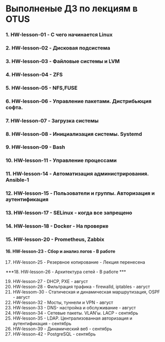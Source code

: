 # Выполненые ДЗ по лекциям в OTUS
### 1.  HW-lesson-01 - С чего начинается Linux
### 2.  HW-lesson-02 - Дисковая подсистема
### 3.  HW-lesson-03  - Файловые системы и LVM
### 4.  HW-lesson-04  - ZFS
### 5.  HW-lesson-05  - NFS,FUSE
### 6.  HW-lesson-06  - Управление пакетами. Дистрибьюция софта.
### 7.  HW-lesson-07  - Загрузка системы
### 8.  HW-lesson-08  - Инициализация системы. Systemd
### 9.  HW-lesson-09  - Bash 
### 10. HW-lesson-11  - Управление процессами 
### 11. HW-lesson-14  - Автоматизация администрирования. Ansible-1 
### 12. HW-lesson-15  - Пользователи и группы. Авторизация и аутентификация
### 13. HW-lesson-17  - SELinux - когда все запрещено 
### 14. HW-lesson-18  - Docker - На проверке
### 15. HW-lesson-20  - Prometheus, Zabbix
#### 16. HW-lesson-23      - Сбор и анализ логов                            - В работе

17. HW-lesson-25      - Резервное копирование                          - Лекция перенесена
 
***18. HW-lesson-26      - Архитектура сетей                              - В работе ***

19. HW-lesson-27      - DHCP, PXE                                      - август
20. HW-lesson-28      - Фильтрация трафика - firewalld, iptables       - август
21. HW-lessom-30      - Статическая и динамическая маршрутизация, OSPF - август
22. HW-lesson-32      - Мосты, туннели и VPN                           - август
23. HW-lesson-33      - DNS- настройка и обслуживание                  - август
24. HW-lesson-34      - Сетевые пакеты. VLAN'ы. LACP                        - сентябрь
25. HW-lesson-35      - LDAP. Централизованная авторизация и аутентификация - сентябрь
26. HW-lesson-39      - Динамический веб                                     - сентябрь
27. HW-lesson-42      - PostgreSQL                                           - сентябрь
